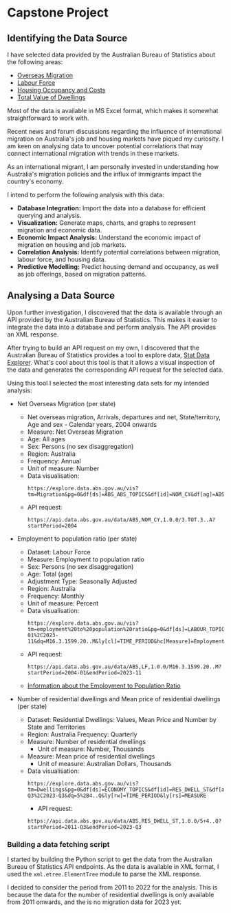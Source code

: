 # Capstone Project

## Identifying the Data Source

I have selected data provided by the Australian Bureau of Statistics about the
following areas:

- [Overseas Migration](https://www.abs.gov.au/statistics/people/population/overseas-migration/2022-23-financial-year)
- [Labour Force](https://www.abs.gov.au/statistics/labour/employment-and-unemployment/labour-force-australia/nov-2023)
- [Housing Occupancy and Costs](https://www.abs.gov.au/statistics/people/housing/housing-occupancy-and-costs/2019-20)
- [Total Value of Dwellings](https://www.abs.gov.au/statistics/economy/price-indexes-and-inflation/total-value-dwellings/latest-release#:~:text=The%20number%20of%20residential%20dwellings%20in%20Australia%20rose%20by%2052%2C300,%2419%2C200%20to%20%24925%2C400%20this%20quarter.)

Most of the data is available in MS Excel format, which makes it somewhat
straightforward to work with.

Recent news and forum discussions regarding the influence of international
migration on Australia's job and housing markets have piqued my curiosity. I am
keen on analysing data to uncover potential correlations that may connect
international migration with trends in these markets.

As an international migrant, I am personally invested in understanding how
Australia's migration policies and the influx of immigrants impact the country's
economy.

I intend to perform the following analysis with this data:

- **Database Integration:** Import the data into a database for efficient
  querying and analysis.
- **Visualization:** Generate maps, charts, and graphs to represent migration
  and economic data.
- **Economic Impact Analysis:** Understand the economic impact of migration on
  housing and job markets.
- **Correlation Analysis:** Identify potential correlations between migration,
  labour force, and housing data.
- **Predictive Modelling:** Predict housing demand and occupancy, as well as job
  offerings, based on migration patterns.

## Analysing a Data Source

Upon further investigation, I discovered that the data is available through an
API provided by the Australian Bureau of Statistics. This makes it easier to
integrate the data into a database and perform analysis. The API provides an XML
response.

After trying to build an API request on my own, I discovered that the Australian
Bureau of Statistics provides a tool to explore data,
[Stat Data Explorer](https://explore.data.abs.gov.au/). What's cool about this
tool is that it allows a visual inspection of the data and generates the
corresponding API request for the selected data.

Using this tool I selected the most interesting data sets for my intended
analysis:

- Net Overseas Migration (per state)

  - Net overseas migration, Arrivals, departures and net, State/territory, Age
    and sex - Calendar years, 2004 onwards
  - Measure: Net Overseas Migration
  - Age: All ages
  - Sex: Persons (no sex disaggregation)
  - Region: Australia
  - Frequency: Annual
  - Unit of measure: Number
  - Data visualisation:
    ```
    https://explore.data.abs.gov.au/vis?tm=Migration&pg=0&df[ds]=ABS_ABS_TOPICS&df[id]=NOM_CY&df[ag]=ABS&df[vs]=1.0.0&pd=2004%2C&dq=3.TOT.3..A&ly[cl]=TIME_PERIOD
    ```
  - API request:
    ```
    https://api.data.abs.gov.au/data/ABS,NOM_CY,1.0.0/3.TOT.3..A?startPeriod=2004
    ```

- Employment to population ratio (per state)

  - Dataset: Labour Force
  - Measure: Employment to population ratio
  - Sex: Persons (no sex disaggregation)
  - Age: Total (age)
  - Adjustment Type: Seasonally Adjusted
  - Region: Australia
  - Frequency: Monthly
  - Unit of measure: Percent
  - Data visualisation:
    ```
    https://explore.data.abs.gov.au/vis?tm=employment%20to%20population%20ratio&pg=0&df[ds]=LABOUR_TOPICS&df[id]=LF&df[ag]=ABS&df[vs]=1.0.0&pd=2004-01%2C2023-11&dq=M16.3.1599.20..M&ly[cl]=TIME_PERIOD&hc[Measure]=Employment%20to%20population%20ratio&fs[0]=Labour%2C0%7CEmployment%20and%20unemployment%23EMPLOYMENT_UNEMPLOYMENT%23&fc=Labour
    ```
  - API request:
    ```
    https://api.data.abs.gov.au/data/ABS,LF,1.0.0/M16.3.1599.20..M?startPeriod=2004-01&endPeriod=2023-11
    ```
  - [Information about the Employment to Population Ratio](https://www.investopedia.com/terms/e/employment_to_population_ratio.asp)

- Number of residential dwellings and Mean price of residential dwellings (per
  state)
  - Dataset: Residential Dwellings: Values, Mean Price and Number by State and
    Territories
  - Region: Australia Frequency: Quarterly
  - Measure: Number of residential dwellings
    - Unit of measure: Number, Thousands
  - Measure: Mean price of residential dwellings
    - Unit of measure: Australian Dollars, Thousands
  - Data visualisation:
    ```
    https://explore.data.abs.gov.au/vis?tm=Dwellings&pg=0&df[ds]=ECONOMY_TOPICS&df[id]=RES_DWELL_ST&df[ag]=ABS&df[vs]=1.0.0&pd=2011-Q3%2C2023-Q3&dq=5%2B4..Q&ly[rw]=TIME_PERIOD&ly[rs]=MEASURE
    ```
    - API request:
    ```
    https://api.data.abs.gov.au/data/ABS,RES_DWELL_ST,1.0.0/5+4..Q?startPeriod=2011-Q3&endPeriod=2023-Q3
    ```

### Building a data fetching script

I started by building the Python script to get the data from the Australian
Bureau of Statistics API endpoints. As the data is available in XML format, I
used the `xml.etree.ElementTree` module to parse the XML response.

I decided to consider the period from 2011 to 2022 for the analysis. This is
because the data for the number of residential dwellings is only available from
2011 onwards, and the is no migration data for 2023 yet.
